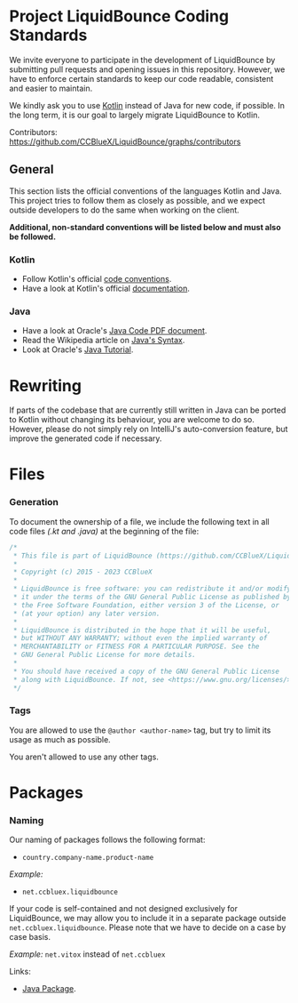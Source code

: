 # Project LiquidBounce Coding Standards

We invite everyone to participate in the development of LiquidBounce by submitting pull requests and opening issues in 
this repository. However, we have to enforce certain standards to keep our code readable, consistent and easier to
maintain.

We kindly ask you to use [Kotlin](https://kotlinlang.org/) instead of Java for new code, if possible. In the long term,
it is our goal to largely migrate LiquidBounce to Kotlin.

Contributors: https://github.com/CCBlueX/LiquidBounce/graphs/contributors

## General

This section lists the official conventions of the languages Kotlin and Java. This project tries to follow them as
closely as possible, and we expect outside developers to do the same when working on the client.

**Additional, non-standard conventions will be listed below and must also be followed.**

### Kotlin

* Follow Kotlin's
  official [code conventions](https://kotlinlang.org/docs/reference/coding-conventions.html#coding-conventions).
* Have a look at Kotlin's official [documentation](https://kotlinlang.org/docs/reference/).

### Java

* Have a look at Oracle's [Java Code PDF document](https://www.oracle.com/technetwork/java/codeconventions-150003.pdf).
* Read the Wikipedia article on [Java's Syntax](https://en.wikipedia.org/wiki/Java_syntax).
* Look at Oracle's [Java Tutorial](https://docs.oracle.com/javase/tutorial/java/).

# Rewriting

If parts of the codebase that are currently still written in Java can be ported to Kotlin without changing its
behaviour, you are welcome to do so. However, please do not simply rely on IntelliJ's auto-conversion feature, but
improve the generated code if necessary.

# Files

### Generation

To document the ownership of a file, we include the following text in all code files *(.kt and .java)* at the beginning
of the file:

```kotlin
/*
 * This file is part of LiquidBounce (https://github.com/CCBlueX/LiquidBounce)
 *
 * Copyright (c) 2015 - 2023 CCBlueX
 *
 * LiquidBounce is free software: you can redistribute it and/or modify
 * it under the terms of the GNU General Public License as published by
 * the Free Software Foundation, either version 3 of the License, or
 * (at your option) any later version.
 *
 * LiquidBounce is distributed in the hope that it will be useful,
 * but WITHOUT ANY WARRANTY; without even the implied warranty of
 * MERCHANTABILITY or FITNESS FOR A PARTICULAR PURPOSE. See the
 * GNU General Public License for more details.
 *
 * You should have received a copy of the GNU General Public License
 * along with LiquidBounce. If not, see <https://www.gnu.org/licenses/>.
 */
```

### Tags

You are allowed to use the `@author <author-name>` tag, but try to limit its usage as much as possible.

You aren't allowed to use any other tags.

# Packages

### Naming

Our naming of packages follows the following format:

* `country.company-name.product-name`

*Example:*

* `net.ccbluex.liquidbounce`

If your code is self-contained and not designed exclusively for LiquidBounce, we may allow you to include it in a
separate package outside `net.ccbluex.liquidbounce`. Please note that we have to decide on a case by case basis.

*Example:*
`net.vitox` instead of `net.ccbluex`

Links:

* [Java Package](https://en.wikipedia.org/wiki/Java_package "Wikipedia article").
